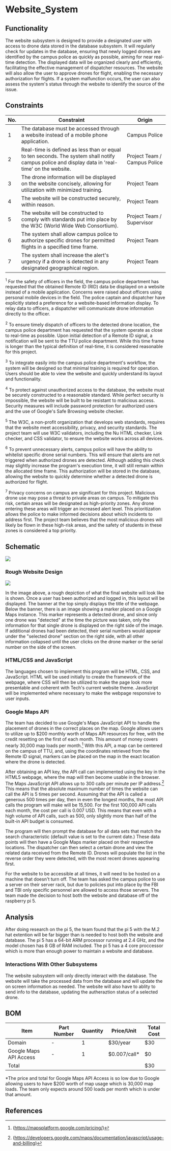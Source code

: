 # Website_System
## Functionality
The website subsystem is designed to provide a designated user with access to drone data stored in the database subsystem. It will regularly check for updates in the database, ensuring that newly logged drones are identified by the campus police as quickly as possible, aiming for near real-time detection. The displayed data will be organized clearly and efficiently, facilitating the effective management of dispatcher resources. The website will also allow the user to approve drones for flight, enabling the necessary authorization for flights. If a system malfunction occurs, the user can also assess the system's status through the website to identify the source of the issue.   

## Constraints
| No.| Constraint | Origin |
| -- | --------- |--------|
|  1 | The database must be accessed through a website instead of a mobile phone application. | Campus Police |
|  2 | Real-time is defined as less than or equal to ten seconds. The system shall notify campus police and display data in 'real-time' on the website. | Project Team / Campus Police |
|  3 | The drone information will be displayed on the website concisely, allowing for utilization with minimized training. | Project Team |
|  4 | The website will be constructed securely, within reason. | Project Team |
|  5 | The website will be constructed to comply with standards put into place by the W3C (World Wide Web Consortium). | Project Team / Supervisor |
|  6 | The system shall allow campus police to authorize specific drones for permitted flights in a specified time frame. | Project Team |  
|  7 | The system shall increase the alert's urgency if a drone is detected in any designated geographical region. | Project Team |  

<sup>1</sup> For the safety of officers in the field, the campus police department has requested that the obtained Remote ID (RID) data be displayed on a website instead of a mobile application. Concerns were raised about officers using personal mobile devices in the field. The police captain and dispatcher have explicitly stated a preference for a website-based information display. To relay data to officers, a dispatcher will communicate drone information directly to the officer.

<sup>2</sup> To ensure timely dispatch of officers to the detected drone location, the campus police department has requested that the system operate as close to real-time as possible. Upon initial detection of a Remote ID signal, a notification will be sent to the TTU police department. While this time frame is longer than the typical definition of real-time, it is considered reasonable for this project.

<sup>3</sup> To integrate easily into the campus police department's workflow, the system will be designed so that minimal training is required for operation. Users should be able to view the website and quickly understand its layout and functionality. 

<sup>4</sup> To protect against unauthorized access to the database, the website must be securely constructed to a reasonable standard. While perfect security is impossible, the website will be built to be resistant to malicious access. Security measures will include password protection for authorized users and the use of Google's Safe Browsing website checker.

<sup>5</sup> The W3C, a non-profit organization that develops web standards, requires that the website meet accessibility, privacy, and security standards. The project team will use W3C validators, including the Nu HTML checker, Link checker, and CSS validator, to ensure the website works across all devices.

<sup>6</sup> To prevent unnecessary alerts, campus police will have the ability to whitelist specific drone serial numbers. This will ensure that alerts are not triggered when authorized drones are detected. Although adding this check may slightly increase the program's execution time, it will still remain within the allocated time frame. This authorization will be stored in the database, allowing the website to quickly determine whether a detected drone is authorized for flight.

<sup>7</sup> Privacy concerns on campus are significant for this project. Malicious drone use may pose a threat to private areas on campus. To mitigate this risk, certain areas will be designated as high-priority zones. Any drone entering these areas will trigger an increased alert level. This prioritization allows the police to make informed decisions about which incidents to address first. The project team believes that the most malicious drones will likely be flown in these high-risk areas, and the safety of students in these zones is considered a top priority.

## Schematic
<img src="/Documents/Images/Website Schematic.png" >

### Rough Website Design
<img src="/Documents/Images/website_beta.png" >

In the image above, a rough depiction of what the final website will look like is shown. Once a user has been authorized and logged in, this layout will be displayed. The banner at the top simply displays the title of the webpage. Below the banner, there is an image showing a marker placed on a Google Maps instance. This marker represents a detected drone, and since only one drone was "detected" at the time the picture was taken, only the information for that single drone is displayed on the right side of the image. If additional drones had been detected, their serial numbers would appear under the "selected drone" section on the right side, with all other information collapsed until the user clicks on the drone marker or the serial number on the side of the screen.

### HTML/CSS and JavaScript

The languages chosen to implement this program will be HTML, CSS, and JavaScript. HTML will be used initially to create the framework of the webpage, where CSS will then be utilized to make the page look more presentable and coherent with Tech's current website theme. JavaScript will be implemented where necessary to make the webpage responsive to user inputs.

### Google Maps API
The team has decided to use Google's Maps JavaScript API to handle the placement of drones in the correct places on the map. Google allows users to utilize up to $200 monthly worth of Maps API resources for free, with the credit resetting on the first of each month. This amount of money covers nearly 30,000 map loads per month.[^1] With this API, a map can be centered on the campus of TTU, and, using the coordinates retrieved from the Remote ID signal, markers can be placed on the map in the exact location where the drone is detected. 

After obtaining an API key, the API call can implemented using the key in the HTML5 webpage, where the map will then become usable in the browser. The Maps JavaScript API allows up to 300 calls per minute per IP address.[^2] This means that the absolute maximum number of times the website can call the API is 5 times per second. Assuming that the API is called a generous 500 times per day, then in even the longest months, the most API calls the program will make will be 15,500. For the first 100,000 API calls each month, the cost per call is 0.007 USD. This means that even with a high volume of API calls, such as 500, only slightly more than half of the built-in API budget is consumed.

The program will then prompt the database for all data sets that match the search characteristic (default value is set to the current date.) These data points will then have a Google Maps marker placed on their respective locations. The dispatcher can then select a certain drone and view the related data received from the Remote ID. Drones will populate the list in the reverse order they were detected, with the most recent drones appearing first.

For the website to be accessible at all times, it will need to be hosted on a machine that doesn't turn off. The team has asked the campus police to use a server on their server rack, but due to policies put into place by the FBI and TBI only specific personnel are allowed to access those servers. The team made the decision to host both the website and database off of the raspberry pi 5.

## Analysis

After doing research on the pi 5, the team found that the pi 5 with the M.2 hat extention will be far bigger than is needed to host both the website and database. The pi 5 has a 64-bit ARM processor running at 2.4 GHz, and the model chosen has 8 GB of RAM included. The pi 5 has a 4 core proccessor which is more than enough power to maintain a website and database.

### Interactions With Other Subsystems

The website subsystem will only directly interact with the database. The website will take the processed data from the database and will update the on screen information as needed. The website will also have to ablity to send info to the database, updating the autheraztion status of a selected drone.

## BOM
| Item     | Part Number | Quantity | Price/Unit     | Total Cost |
| -------- | ------------| -------- |----------------|------------|
|Domain    |            -|         1|        $30/year|         $30|
|Google Maps API Access|-|         1|    $0.007/call*|          $0|
|Total     |             |          |                |         $30|

*The price and total for Google Maps API Access is so low due to Google allowing users to have $200 worth of map usage which is 30,000 map loads. The team only expects around 500 loads per month which is under that amount.

## References
<!-- This is how to do footnotes for the references: --> 
[^1]: (https://mapsplatform.google.com/pricing/)
[^2]: (https://developers.google.com/maps/documentation/javascript/usage-and-billing)
[^3]: (https://validator.w3.org/#validate_by_uri)
<!--etc.-->
